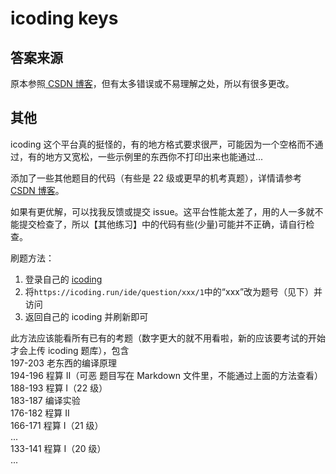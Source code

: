 # icoding keys

## 答案来源

原本参照[ CSDN 博客](https://blog.csdn.net/qq_64307376/article/details/125450632)，但有太多错误或不易理解之处，所以有很多更改。

## 其他

icoding 这个平台真的挺怪的，有的地方格式要求很严，可能因为一个空格而不通过，有的地方又宽松，一些示例里的东西你不打印出来也能通过...

添加了一些其他题目的代码（有些是 22 级或更早的机考真题），详情请参考[ CSDN 博客](https://blog.csdn.net/jjq15008419406/article/details/129643805?app_version=6.2.4&code=app_1562916241&csdn_share_tail=%7B%22type%22%3A%22blog%22%2C%22rType%22%3A%22article%22%2C%22rId%22%3A%22129643805%22%2C%22source%22%3A%222301_81165305%22%7D&uLinkId=usr1mkqgl919blen&utm_source=app)。

如果有更优解，可以找我反馈或提交 issue。这平台性能太差了，用的人一多就不能提交检查了，所以【其他练习】中的代码有些(少量)可能并不正确，请自行检查。

刷题方法：

1. 登录自己的 [icoding](https://icoding.run/login)
2. 将`https://icoding.run/ide/question/xxx/1`中的“xxx”改为题号（见下）并访问
3. 返回自己的 icoding 并刷新即可

此方法应该能看所有已有的考题（数字更大的就不用看啦，新的应该要考试的开始才会上传 icoding 题库），包含  
197-203 老东西的编译原理  
194-196 程算 II（可恶 题目写在 Markdown 文件里，不能通过上面的方法查看）  
188-193 程算 I（22 级）  
183-187 编译实验  
176-182 程算 II  
166-171 程算 I（21 级）  
...  
133-141 程算 I（20 级）  
...
